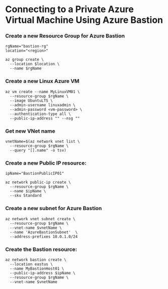 # Connecting to a Private Azure Virtual Machine Using Azure Bastion

### Create a new Resource Group for Azure Bastion
```
rgName="bastion-rg"
location="<region>"

az group create \
  --location $location \
  --name $rgName
```

### Create a new Linux Azure VM
```
az vm create --name MyLinuxVM01 \
  --resource-group $rgName \
  --image UbuntuLTS \
  --admin-username linuxadmin \
  --admin-password <vm-password> \
  --authentication-type all \
  --public-ip-address "" --nsg ""
```

### Get new VNet name
```
vnetName=$(az network vnet list \
  --resource-group $rgName \
  --query "[].name" -o tsv)
```

### Create a new Public IP resource:
```
ipName="BastionPublicIP01"

az network public-ip create \
  --resource-group $rgName \
  --name $ipName \
  --sku Standard
```

### Create a new subnet for Azure Bastion
```
az network vnet subnet create \
  --resource-group $rgName \ 
  --vnet-name $vnetName \
  --name 'AzureBastionSubnet'  \
  --address-prefixes 10.0.1.0/24 
```

### Create the Bastion resource:
```
az network bastion create \
  --location eastus \
  --name MyBastionHost01 \ 
  --public-ip-address $ipName \
  --resource-group $rgName \
  --vnet-name $vnetName
```